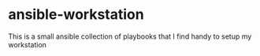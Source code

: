 # ansible-workstation
This is a small ansible collection of playbooks that I find handy to setup my workstation
